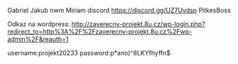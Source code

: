 Gabriel
Jakub
nwm
Miriam
discord https://discord.gg/UZ7Uvdsp
PitkesBoss

Odkaz na wordpress: http://zaverecny-projekt.8u.cz/wp-login.php?redirect_to=http%3A%2F%2Fzaverecny-projekt.8u.cz%2Fwp-admin%2F&reauth=1

username:projekt20233
password:p*ano)^8LKYfhyffn$
